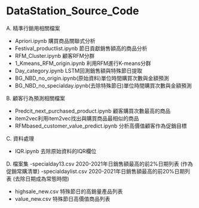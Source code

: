 # DataStation_Source_Code

A. 精準行銷用相關檔案
  - Apriori.ipynb 購買商品關聯式分析
  - Festival_productlist.ipynb  節日貢獻銷售額高的商品分析
  - RFM_Cluster.ipynb 顧客RFM分群
  - 1_Kmeans_RFM_origin.ipynb 利用RFM進行K-means分群
  - Day_category.ipynb LSTM回測銷售額與特殊節日提取
  - BG_NBD_no_origin.ipynb(原始資料)單位時間購買次數與金額預測
  - BG_NBD_no_specialday.ipynb(去除特殊節日)單位時間購買次數與金額預測


B. 顧客行為預測相關檔案
  - Predcit_next_purchased_product.ipynb 顧客購買次數最高的商品
  - item2vec利用item2vec找出與購買商品最相似的商品
  - RFMbased_customer_value_predict.ipynb 分析高價值顧客作為促銷目標

C. 資料處理
  - IQR.ipynb 去除原始資料的IQR欄位

D. 檔案集
  -specialday13.csv 2020-2021年日銷售額最高的前2%日期列表 (作為促銷常購清單)
  -specialdaylist.csv 2020-2021年日銷售額最高的前20%日期列表 (去除日期成為常態時間)
  - highsale_new.csv 特殊節日的高銷量產品列表
  - value_new.csv 特殊節日高價值商品列表
